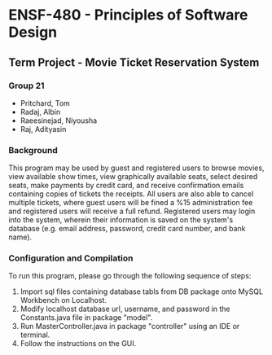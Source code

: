 # ENSF-480 - Principles of Software Design
## Term Project - Movie Ticket Reservation System

### Group 21

- Pritchard, Tom
- Radaj, Albin
- Raeesinejad, Niyousha
- Raj, Adityasin

### Background 

This program may be used by guest and registered users to browse movies, view available show times, view graphically available seats, select desired seats, make payments
by credit card, and receive confirmation emails containing copies of tickets the receipts. All users are also able to cancel multiple tickets, where guest users will be fined a
%15 administration fee and registered users will receive a full refund. Registered users may login into the system, wherein their information is saved on the system's database 
(e.g. email address, password, credit card number, and bank name).


### Configuration and Compilation

To run this program, please go through the following sequence of steps:

1. Import sql files containing database tabls from DB package onto MySQL Workbench on Localhost.
2. Modify localhost database url, username, and password in the Constants.java file in package "model".
2. Run MasterController.java in package "controller" using an IDE or terminal.
3. Follow the instructions on the GUI.
